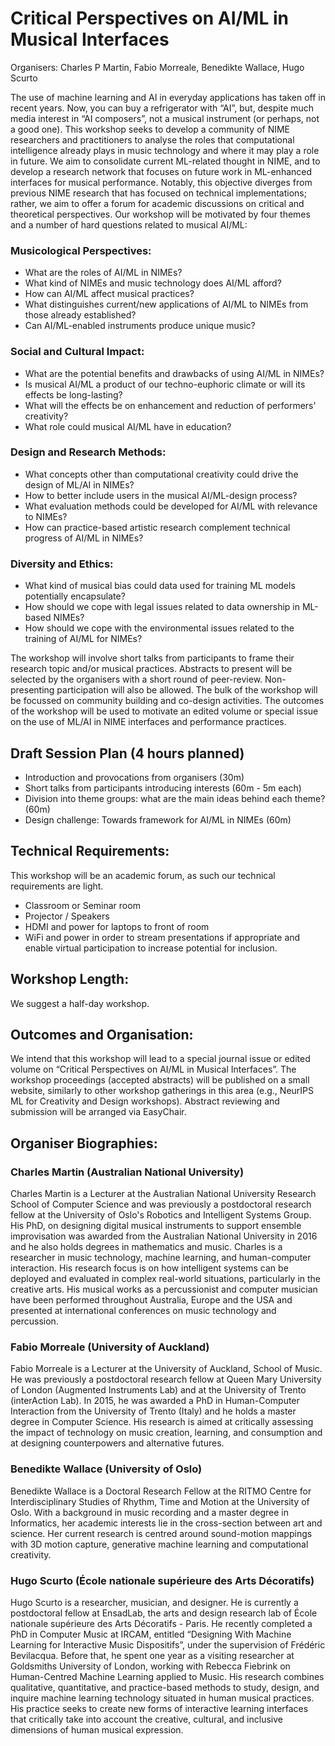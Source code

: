 # Critical Perspectives on AI/ML in Musical Interfaces

Organisers: Charles P Martin, Fabio Morreale, Benedikte Wallace, Hugo Scurto

The use of machine learning and AI in everyday applications has taken off in recent years. Now, you can buy a refrigerator with “AI”, but, despite much media interest in “AI composers”, not a musical instrument (or perhaps, not a good one). This workshop seeks to develop a community of NIME researchers and practitioners to analyse the roles that computational intelligence already plays in music technology and where it may play a role in future. 
We aim to consolidate current ML-related thought in NIME, and to develop a research network that focuses on future work in ML-enhanced interfaces for musical performance. Notably, this objective diverges from previous NIME research that has focused on technical implementations; rather, we aim to offer a forum for academic discussions on critical and theoretical perspectives. Our workshop will be motivated by four themes and a number of hard questions related to musical AI/ML:

### Musicological Perspectives:

- What are the roles of AI/ML in NIMEs?
- What kind of NIMEs and music technology does AI/ML afford?
- How can AI/ML affect musical practices?
- What distinguishes current/new applications of AI/ML to NIMEs from those already established?
- Can AI/ML-enabled instruments produce unique music?

### Social and Cultural Impact:

- What are the potential benefits and drawbacks of using AI/ML in NIMEs?
- Is musical AI/ML a product of our techno-euphoric climate or will its effects be long-lasting?
- What will the effects be on enhancement and reduction of performers' creativity?
- What role could musical AI/ML have in education?

### Design and Research Methods:

- What concepts other than computational creativity could drive the design of ML/AI in NIMEs?
- How to better include users in the musical AI/ML-design process?
- What evaluation methods could be developed for AI/ML with relevance to NIMEs?
- How can practice-based artistic research complement technical progress of AI/ML in NIMEs?

### Diversity and Ethics:

- What kind of musical bias could data used for training ML models potentially encapsulate?
- How should we cope with legal issues related to data ownership in ML-based NIMEs?
- How should we cope with the environmental issues related to the training of AI/ML for NIMEs?


The workshop will involve short talks from participants to frame their research topic and/or musical practices. Abstracts to present will be selected by the organisers with a short round of peer-review. Non-presenting participation will also be allowed. The bulk of the workshop will be focussed on community building and co-design activities. The outcomes of the workshop will be used to motivate an edited volume or special issue on the use of ML/AI in NIME interfaces and performance practices.

## Draft Session Plan (4 hours planned)

- Introduction and provocations from organisers (30m)
- Short talks from participants introducing interests (60m - 5m each)
- Division into theme groups: what are the main ideas behind each theme? (60m)
- Design challenge: Towards framework for AI/ML in NIMEs (60m)

## Technical Requirements:

This workshop will be an academic forum, as such our technical requirements are light.

- Classroom or Seminar room
- Projector / Speakers
- HDMI and power for laptops to front of room
- WiFi and power in order to stream presentations if appropriate and enable virtual participation to increase potential for inclusion.

## Workshop Length:

We suggest a half-day workshop.

## Outcomes and Organisation:

We intend that this workshop will lead to a special journal issue or edited volume on “Critical Perspectives on AI/ML in Musical Interfaces”.
The workshop proceedings (accepted abstracts) will be published on a small website, similarly to other workshop gatherings in this area (e.g., NeurIPS ML for Creativity and Design workshops). Abstract reviewing and submission will be arranged via EasyChair.

## Organiser Biographies:

### Charles Martin (Australian National University)

Charles Martin  is a Lecturer at the Australian National University Research School of Computer Science and was previously a postdoctoral research fellow at the University of Oslo's Robotics and Intelligent Systems Group. His PhD, on designing digital musical instruments to support ensemble improvisation was awarded from the Australian National University in 2016 and he also holds degrees in mathematics and music. Charles is a researcher in music technology, machine learning, and human-computer interaction. His research focus is on how intelligent systems can be deployed and evaluated in complex real-world situations, particularly in the creative arts. His musical works as a percussionist and computer musician have been performed throughout Australia, Europe and the USA and presented at international conferences on music technology and percussion.

### Fabio Morreale (University of Auckland)

Fabio Morreale is a Lecturer at the University of Auckland, School of Music. He was previously a postdoctoral research fellow at Queen Mary University of London (Augmented Instruments Lab) and at the University of Trento (interAction Lab). In 2015, he was awarded a PhD in Human-Computer Interaction from the University of Trento (Italy) and he holds a master degree in Computer Science. His research is aimed at critically assessing the impact of technology on music creation, learning, and consumption and at designing counterpowers and alternative futures. 

### Benedikte Wallace (University of Oslo)

Benedikte Wallace is a Doctoral Research Fellow at the RITMO Centre for Interdisciplinary Studies of Rhythm, Time and Motion at the University of Oslo.  With a background in music recording and a master degree in Informatics, her academic interests lie in the cross-section between art and science.  Her current research is centred around sound-motion mappings with 3D motion capture, generative machine learning and computational creativity. 

### Hugo Scurto (École nationale supérieure des Arts Décoratifs)

Hugo Scurto is a researcher, musician, and designer. He is currently a postdoctoral fellow at EnsadLab, the arts and design research lab of École nationale supérieure des Arts Décoratifs - Paris. He recently completed a PhD in Computer Music at IRCAM, entitled “Designing With Machine Learning for Interactive Music Dispositifs”, under the supervision of Frédéric Bevilacqua. Before that, he spent one year as a visiting researcher at Goldsmiths University of London, working with Rebecca Fiebrink on Human-Centred Machine Learning applied to Music. His research combines qualitative, quantitative, and practice-based methods to study, design, and inquire machine learning technology situated in human musical practices. His practice seeks to create new forms of interactive learning interfaces that critically take into account the creative, cultural, and inclusive dimensions of human musical expression.
